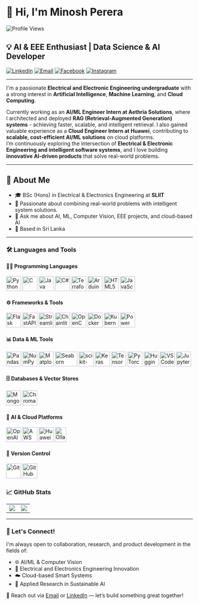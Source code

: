 # 👋 Hi, I'm Minosh Perera

![Profile Views](https://komarev.com/ghpvc/?username=minoshperera&label=Profile%20views&color=0e75b6&style=flat)

## 💡 AI & EEE Enthusiast | Data Science & AI Developer

[![LinkedIn](https://img.shields.io/badge/LinkedIn-Connect-blue?style=for-the-badge&logo=linkedin)](https://linkedin.com/in/minoshperera)
[![Email](https://img.shields.io/badge/Email-Contact-red?style=for-the-badge&logo=gmail)](mailto:sithijaperera3@gmail.com)
[![Facebook](https://img.shields.io/badge/Facebook-Profile-blue?style=for-the-badge&logo=facebook)](https://www.facebook.com/minosh.pereraa)
[![Instagram](https://img.shields.io/badge/Instagram-Profile-e4405f?style=for-the-badge&logo=instagram)](https://www.instagram.com/minosh.perera/)

---

I'm a passionate **Electrical and Electronic Engineering undergraduate** with a strong interest in **Artificial Intelligence**, **Machine Learning**, and **Cloud Computing**.  

Currently working as an **AI/ML Engineer Intern at Aethria Solutions**, where I architected and deployed **RAG (Retrieval-Augmented Generation) systems** - achieving faster, scalable, and intelligent retrieval. I also gained valuable experience as a **Cloud Engineer Intern at Huawei**, contributing to **scalable, cost-efficient AI/ML solutions** on cloud platforms.  
I’m continuously exploring the intersection of **Electrical & Electronic Engineering and intelligent software systems**, and I love building **innovative AI-driven products** that solve real-world problems.  

---

## 🚀 About Me

* 🎓 BSc (Hons) in Electrical & Electronics Engineering at **SLIIT**
* 🤖 Passionate about combining real-world problems with intelligent system solutions.
* 💬 Ask me about AI, ML, Computer Vision, EEE projects, and cloud-based AI
* 📍 Based in Sri Lanka

---

### 🛠️ Languages and Tools

#### 🧑‍💻 Programming Languages

<p align="left">
  <a href="https://www.python.org" target="_blank"><img src="https://cdn.jsdelivr.net/gh/devicons/devicon/icons/python/python-original.svg" alt="Python" width="40" height="40"/></a>
  <a href="#" target="_blank"><img src="https://cdn.jsdelivr.net/gh/devicons/devicon/icons/c/c-original.svg" alt="C" width="40" height="40"/></a>
  <a href="https://www.java.com/" target="_blank"><img src="https://cdn.jsdelivr.net/gh/devicons/devicon/icons/java/java-original.svg" alt="Java" width="40" height="40"/></a>
  <a href="#" target="_blank"><img src="https://cdn.jsdelivr.net/gh/devicons/devicon/icons/csharp/csharp-original.svg" alt="C#" width="40" height="40"/></a>
  <a href="https://www.terraform.io/" target="_blank"><img src="https://cdn.jsdelivr.net/gh/devicons/devicon/icons/terraform/terraform-original.svg" alt="Terraform" width="40" height="40"/></a>
  <a href="https://www.arduino.cc/" target="_blank"><img src="https://cdn.jsdelivr.net/gh/devicons/devicon/icons/arduino/arduino-original.svg" alt="Arduino" width="40" height="40"/></a>
  <a href="https://developer.mozilla.org/en-US/docs/Web/HTML" target="_blank"><img src="https://cdn.jsdelivr.net/gh/devicons/devicon/icons/html5/html5-original.svg" alt="HTML5" width="40" height="40"/></a>
  <a href="https://developer.mozilla.org/en-US/docs/Web/JavaScript" target="_blank"><img src="https://cdn.jsdelivr.net/gh/devicons/devicon/icons/javascript/javascript-original.svg" alt="JavaScript" width="40" height="40"/></a>
</p>

#### ⚙️ Frameworks & Tools

<p align="left">
  <a href="https://flask.palletsprojects.com/" target="_blank"><img src="https://cdn.jsdelivr.net/gh/devicons/devicon/icons/flask/flask-original.svg" alt="Flask" width="40" height="40"/></a>
  <a href="https://fastapi.tiangolo.com/" target="_blank"><img src="https://cdn.jsdelivr.net/gh/devicons/devicon/icons/fastapi/fastapi-original.svg" alt="FastAPI" width="40" height="40"/></a>
  <a href="https://streamlit.io/" target="_blank" rel="noreferrer"><img src="https://user-images.githubusercontent.com/7164864/217935870-c0bc60a3-6fc0-4047-b011-7b4c59488c91.png" alt="Streamlit" width="40" height="40"/></a>
  <a href="https://www.chainlit.io/" target="_blank" rel="noreferrer"><img src="https://www.chainlit.io/favicon.ico" alt="Chainlit" width="40" height="40"/></a>
  <a href="https://opencv.org/" target="_blank"><img src="https://cdn.jsdelivr.net/gh/devicons/devicon/icons/opencv/opencv-original.svg" alt="OpenCV" width="40" height="40"/></a>
  <a href="https://www.docker.com/" target="_blank"><img src="https://cdn.jsdelivr.net/gh/devicons/devicon/icons/docker/docker-original.svg" alt="Docker" width="40" height="40"/></a>
  <a href="https://kubernetes.io/" target="_blank"><img src="https://cdn.jsdelivr.net/gh/devicons/devicon/icons/kubernetes/kubernetes-plain.svg" alt="Kubernetes" width="40" height="40"/></a>
  <a href="https://powerbi.microsoft.com/" target="_blank"><img src="https://upload.wikimedia.org/wikipedia/commons/c/cf/New_Power_BI_Logo.svg" alt="Power BI" width="40" height="40"/></a>
</p>

#### 📊 Data & ML Tools

<p align="left">
  <a href="https://pandas.pydata.org/" target="_blank"><img src="https://cdn.jsdelivr.net/gh/devicons/devicon/icons/pandas/pandas-original.svg" alt="Pandas" width="40" height="40"/></a>
  <a href="https://numpy.org/" target="_blank"><img src="https://cdn.jsdelivr.net/gh/devicons/devicon/icons/numpy/numpy-original.svg" alt="NumPy" width="40" height="40"/></a>
  <a href="https://matplotlib.org/" target="_blank"><img src="https://upload.wikimedia.org/wikipedia/commons/8/84/Matplotlib_icon.svg" alt="Matplotlib" width="40" height="40"/></a>
  <a href="https://seaborn.pydata.org/" target="_blank"><img src="https://seaborn.pydata.org/_static/logo-wide-lightbg.svg" alt="Seaborn" width="60" height="40"/></a>
  <a href="https://scikit-learn.org/" target="_blank"><img src="https://upload.wikimedia.org/wikipedia/commons/0/05/Scikit_learn_logo_small.svg" alt="scikit-learn" width="40" height="40"/></a>
  <a href="https://keras.io/" target="_blank"><img src="https://cdn.jsdelivr.net/gh/devicons/devicon/icons/keras/keras-original.svg" alt="Keras" width="40" height="40"/></a>
  <a href="https://www.tensorflow.org/" target="_blank"><img src="https://cdn.jsdelivr.net/gh/devicons/devicon/icons/tensorflow/tensorflow-original.svg" alt="TensorFlow" width="40" height="40"/></a>
  <a href="https://pytorch.org/" target="_blank"><img src="https://cdn.jsdelivr.net/gh/devicons/devicon/icons/pytorch/pytorch-original.svg" alt="PyTorch" width="40" height="40"/></a>
  <a href="https://huggingface.co/" target="_blank"><img src="https://huggingface.co/front/assets/huggingface_logo-noborder.svg" alt="HuggingFace" width="40" height="40"/></a>
  <a href="https://code.visualstudio.com/" target="_blank"><img src="https://cdn.jsdelivr.net/gh/devicons/devicon/icons/vscode/vscode-original.svg" alt="VS Code" width="40" height="40"/></a>
  <a href="https://jupyter.org/" target="_blank"><img src="https://cdn.jsdelivr.net/gh/devicons/devicon/icons/jupyter/jupyter-original.svg" alt="Jupyter" width="40" height="40"/></a>
</p>

#### 🗄️ Databases & Vector Stores

<p align="left">
  <a href="https://www.mongodb.com/" target="_blank"><img src="https://cdn.jsdelivr.net/gh/devicons/devicon/icons/mongodb/mongodb-original.svg" alt="MongoDB" width="40" height="40"/></a>
  <a href="https://www.trychroma.com/" target="_blank"><img src="https://avatars.githubusercontent.com/u/110412940?s=200&v=4" alt="ChromaDB" width="40" height="40"/></a>
</p>

#### 🤖 AI & Cloud Platforms

<p align="left">  
  <a href="https://platform.openai.com/" target="_blank"><img src="https://upload.wikimedia.org/wikipedia/commons/4/4d/OpenAI_Logo.svg" alt="OpenAI" width="40" height="40"/></a>
  <a href="https://aws.amazon.com/" target="_blank"><img src="https://cdn.jsdelivr.net/gh/devicons/devicon/icons/amazonwebservices/amazonwebservices-original.svg" alt="AWS" width="40" height="40"/></a>
  <a href="https://www.huaweicloud.com/intl/en-us/" target="_blank" rel="noreferrer"><img src="https://www.huaweicloud.com/favicon.ico" alt="Huawei Cloud" width="40" height="40"/></a>
  <a href="https://ollama.com/" target="_blank"><img src="https://ollama.com/public/ollama.png" alt="Ollama" width="30" height="40"/></a>
</p>

#### 🧹 Version Control

<p align="left">
  <a href="https://git-scm.com/" target="_blank"><img src="https://cdn.jsdelivr.net/gh/devicons/devicon/icons/git/git-original.svg" alt="Git" width="40" height="40"/></a>
  <a href="https://github.com/" target="_blank"><img src="https://cdn.jsdelivr.net/gh/devicons/devicon/icons/github/github-original.svg" alt="GitHub" width="40" height="40"/></a>
</p>

### 📈 GitHub Stats 

<div align="center">
<table>
<tr>
<td align="center">
<img src="https://github-readme-stats.vercel.app/api?username=minoshperera&show_icons=true&theme=radical&count_private=true&include_all_commits=true&cache_seconds=1800" />
</td>
<td align="center">
<img src="https://github-readme-stats.vercel.app/api/top-langs/?username=minoshperera&layout=compact&theme=radical&langs_count=8&cache_seconds=1800" />
</td>
</tr>
</table>
</div>

---

### 📢 Let's Connect!

I'm always open to collaboration, research, and product development in the fields of:

* 🌐 AI/ML & Computer Vision  
* 🔋 Electrical and Electronics Engineering Innovation  
* ☁️ Cloud-based Smart Systems  
* 🧠 Applied Research in Sustainable AI  

📩 Reach out via [Email](mailto:sithijaperera3@gmail.com) or [LinkedIn](https://linkedin.com/in/minoshperera) — let’s build something great together!
